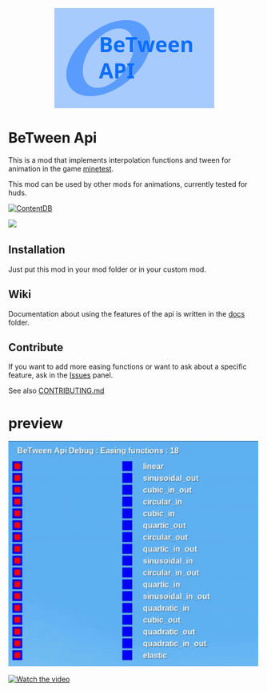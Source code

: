 
<p align=center>
	<img src=resources/screenshot.svg width=320>
</p>

# BeTween Api

This is a mod that implements interpolation functions and tween for animation in the game [minetest](https://www.minetest.net/).

This mod can be used by other mods for animations, currently tested for huds.

[![ContentDB](https://content.minetest.net/packages/_gianpy_/api_between/shields/downloads/)](https://content.minetest.net/packages/_gianpy_/api_between/)

![](https://img.shields.io/github/license/GianptDev/between-api-minetest)

## Installation

Just put this mod in your mod folder or in your custom mod.

## Wiki

Documentation about using the features of the api is written in the [docs](/docs) folder.

## Contribute

If you want to add more easing functions or want to ask about a specific feature, ask in the [Issues](https://github.com/GianptDev/between-api-minetest/issues) panel.

See also [CONTRIBUTING.md](/CONTRIBUTING.md)

# preview

<img width=500 src="resources/showcase.gif">

[![Watch the video](https://i9.ytimg.com/vi_webp/QsXYjIiz_fw/mqdefault.webp?v=63072c7e&sqp=CKzanJgG&rs=AOn4CLAMlpZ0xSXNwdNtsb1GQJGYcegm6A)](https://youtu.be/QsXYjIiz_fw)
